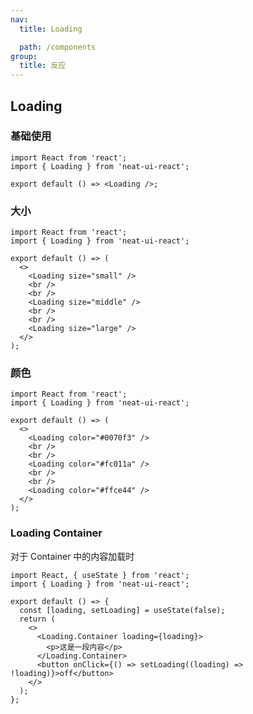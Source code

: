 ```yaml
---
nav:
  title: Loading

  path: /components
group:
  title: 反应
---
```


## Loading

### 基础使用

```tsx
import React from 'react';
import { Loading } from 'neat-ui-react';

export default () => <Loading />;
```

### 大小

```tsx
import React from 'react';
import { Loading } from 'neat-ui-react';

export default () => (
  <>
    <Loading size="small" />
    <br />
    <br />
    <Loading size="middle" />
    <br />
    <br />
    <Loading size="large" />
  </>
);
```

### 颜色

```tsx
import React from 'react';
import { Loading } from 'neat-ui-react';

export default () => (
  <>
    <Loading color="#0070f3" />
    <br />
    <br />
    <Loading color="#fc011a" />
    <br />
    <br />
    <Loading color="#ffce44" />
  </>
);
```

<API src="loading.tsx"></API>

### Loading Container

对于 Container 中的内容加载时

```tsx
import React, { useState } from 'react';
import { Loading } from 'neat-ui-react';

export default () => {
  const [loading, setLoading] = useState(false);
  return (
    <>
      <Loading.Container loading={loading}>
        <p>这是一段内容</p>
      </Loading.Container>
      <button onClick={() => setLoading((loading) => !loading)}>off</button>
    </>
  );
};
```

<API src="loading-container.tsx"></API>
